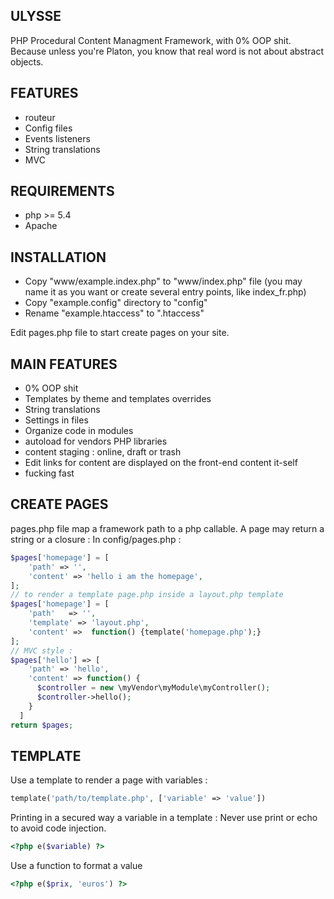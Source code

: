 ULYSSE
------------

PHP Procedural Content Managment Framework, with 0% OOP shit.
Because unless you're Platon, you know that real word is not about abstract objects.

FEATURES
------------

* routeur
* Config files
* Events listeners
* String translations
* MVC

REQUIREMENTS
-------------

* php >= 5.4
* Apache

INSTALLATION
-------------

* Copy "www/example.index.php" to "www/index.php" file (you may name it as you want or create several entry points, like index_fr.php)
* Copy "example.config" directory to "config"
* Rename "example.htaccess" to ".htaccess"

Edit pages.php file to start create pages on your site.

MAIN FEATURES
--------------

* 0% OOP shit
* Templates by theme and templates overrides
* String translations
* Settings in files
* Organize code in modules
* autoload for vendors PHP libraries
* content staging : online, draft or trash
* Edit links for content are displayed on the front-end content it-self
* fucking fast


CREATE PAGES
--------------

pages.php file map a framework path to a php callable.
A page may return a string or a closure :
In config/pages.php :

```php
$pages['homepage'] = [
    'path' => '',
    'content' => 'hello i am the homepage',
];
// to render a template page.php inside a layout.php template
$pages['homepage'] = [
    'path'   => '',
    'template' => 'layout.php',
    'content' =>  function() {template('homepage.php');}
];
// MVC style :
$pages['hello'] => [
    'path' => 'hello',
    'content' => function() {
      $controller = new \myVendor\myModule\myController();
      $controller->hello();
    }
  ]
return $pages;
```

TEMPLATE
---------------

Use a template to render a page with variables :
```php
template('path/to/template.php', ['variable' => 'value'])
```

Printing in a secured way a variable in a template :
Never use print or echo to avoid code injection.
```php
<?php e($variable) ?>
```

Use a function to format a value
```php
<?php e($prix, 'euros') ?>
```